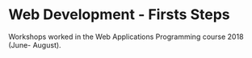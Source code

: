 # Web Development - Firsts Steps
Workshops worked in the Web Applications Programming course 2018 (June- August).


